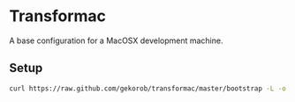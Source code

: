 # Transformac

A base configuration for a MacOSX development machine. 

## Setup

```bash
curl https://raw.github.com/gekorob/transformac/master/bootstrap -L -o - | sh
```
